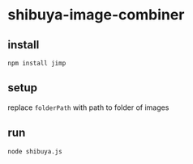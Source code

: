 # shibuya-image-combiner

## install
`npm install jimp`

## setup
replace `folderPath` with path to folder of images

## run
`node shibuya.js`